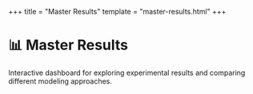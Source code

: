+++
title = "Master Results"
template = "master-results.html"
+++

# 📊 Master Results

Interactive dashboard for exploring experimental results and comparing different modeling approaches.
